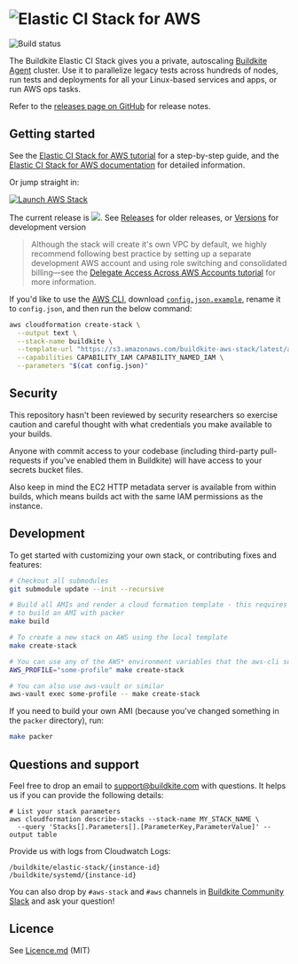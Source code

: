 <h1><img alt="Elastic CI Stack for AWS" src="https://cdn.rawgit.com/buildkite/elastic-ci-stack-for-aws/master/images/banner.png"></h1>

![Build status](https://badge.buildkite.com/d178ab942e2f606a83e79847704648437d82a9c5fdb434b7ae.svg?branch=master)

The Buildkite Elastic CI Stack gives you a private, autoscaling [Buildkite Agent](https://buildkite.com/docs/agent) cluster. Use it to parallelize legacy tests across hundreds of nodes, run tests and deployments for all your Linux-based services and apps, or run AWS ops tasks.

Refer to the [releases page on GitHub](https://github.com/buildkite/elastic-ci-stack-for-aws/releases) for release notes.

## Getting started

See the [Elastic CI Stack for AWS tutorial](https://buildkite.com/docs/guides/elastic-ci-stack-aws) for a step-by-step guide, and the [Elastic CI Stack for AWS documentation](https://buildkite.com/docs/agent/v3/elastic-ci) for detailed information. 

Or jump straight in:

[![Launch AWS Stack](https://cdn.rawgit.com/buildkite/cloudformation-launch-stack-button-svg/master/launch-stack.svg)](https://console.aws.amazon.com/cloudformation/home#/stacks/new?stackName=buildkite&templateURL=https://s3.amazonaws.com/buildkite-aws-stack/latest/aws-stack.yml)

The current release is ![](https://img.shields.io/github/release/buildkite/elastic-ci-stack-for-aws.svg). See [Releases](https://github.com/buildkite/elastic-ci-stack-for-aws/releases) for older releases, or [Versions](#versions) for development version

> Although the stack will create it's own VPC by default, we highly recommend following best practice by setting up a separate development AWS account and using role switching and consolidated billing—see the [Delegate Access Across AWS Accounts tutorial](http://docs.aws.amazon.com/IAM/latest/UserGuide/tutorial_cross-account-with-roles.html) for more information.

If you'd like to use the [AWS CLI](https://aws.amazon.com/cli/), download [`config.json.example`](config.json.example), rename it to `config.json`, and then run the below command:

```bash
aws cloudformation create-stack \
  --output text \
  --stack-name buildkite \
  --template-url "https://s3.amazonaws.com/buildkite-aws-stack/latest/aws-stack.yml" \
  --capabilities CAPABILITY_IAM CAPABILITY_NAMED_IAM \
  --parameters "$(cat config.json)"
```



## Security

This repository hasn't been reviewed by security researchers so exercise caution and careful thought with what credentials you make available to your builds.

Anyone with commit access to your codebase (including third-party pull-requests if you've enabled them in Buildkite) will have access to your secrets bucket files.

Also keep in mind the EC2 HTTP metadata server is available from within builds, which means builds act with the same IAM permissions as the instance.

## Development

To get started with customizing your own stack, or contributing fixes and features:

```bash
# Checkout all submodules
git submodule update --init --recursive

# Build all AMIs and render a cloud formation template - this requires AWS credentials (in the ENV)
# to build an AMI with packer
make build

# To create a new stack on AWS using the local template
make create-stack

# You can use any of the AWS* environment variables that the aws-cli supports
AWS_PROFILE="some-profile" make create-stack

# You can also use aws-vault or similar
aws-vault exec some-profile -- make create-stack
```

If you need to build your own AMI (because you've changed something in the `packer` directory), run:

```bash
make packer
```

## Questions and support

Feel free to drop an email to support@buildkite.com with questions. It helps us if you can provide the following details:

```
# List your stack parameters
aws cloudformation describe-stacks --stack-name MY_STACK_NAME \
  --query 'Stacks[].Parameters[].[ParameterKey,ParameterValue]' --output table
```

Provide us with logs from Cloudwatch Logs:

```
/buildkite/elastic-stack/{instance-id}
/buildkite/systemd/{instance-id}
```

You can also drop by `#aws-stack` and `#aws` channels in [Buildkite Community Slack](https://chat.buildkite.com/) and ask your question!

## Licence

See [Licence.md](Licence.md) (MIT)
